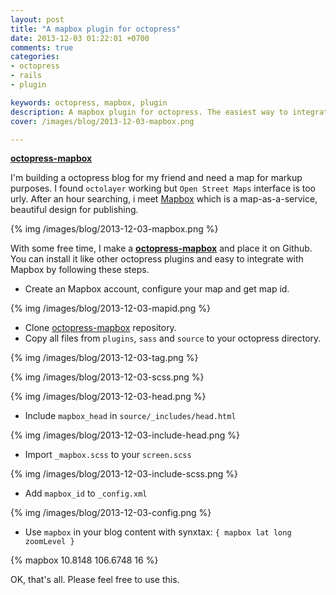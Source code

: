 ```yaml
---
layout: post
title: "A mapbox plugin for octopress"
date: 2013-12-03 01:22:01 +0700
comments: true
categories: 
- octopress
- rails
- plugin

keywords: octopress, mapbox, plugin
description: A mapbox plugin for octopress. The easiest way to integrate Mapbox to your blog.
cover: /images/blog/2013-12-03-mapbox.png

---
```


[**octopress-mapbox**](https://github.com/tieubao/octopress-mapbox)

I'm building a octopress blog for my friend and need a map for markup purposes. I found `octolayer` working but `Open Street Maps` interface is too urly. After an hour searching, i meet [Mapbox](https://www.mapbox.com/) which is a map-as-a-service, beautiful design for publishing. 

{% img /images/blog/2013-12-03-mapbox.png %}

With some free time, I make a [**octopress-mapbox**](https://github.com/tieubao/octopress-mapbox) and place it on Github. You can install it like other octopress plugins and easy to integrate with Mapbox by following these steps.

* Create an Mapbox account, configure your map and get map id.

{% img /images/blog/2013-12-03-mapid.png %}

* Clone [octopress-mapbox](https://github.com/tieubao/octopress-mapbox) repository.
* Copy all files from `plugins`, `sass` and `source` to your octopress directory.

{% img /images/blog/2013-12-03-tag.png %}

{% img /images/blog/2013-12-03-scss.png %}

{% img /images/blog/2013-12-03-head.png %}

* Include `mapbox_head` in `source/_includes/head.html`

{% img /images/blog/2013-12-03-include-head.png %}

* Import `_mapbox.scss` to your `screen.scss`

{% img /images/blog/2013-12-03-include-scss.png %}

* Add `mapbox_id` to `_config.xml`

{% img /images/blog/2013-12-03-config.png %}

* Use `mapbox` in your blog content with synxtax: `{ mapbox lat long zoomLevel }`

{% mapbox 10.8148 106.6748 16 %}

OK, that's all. Please feel free to use this.